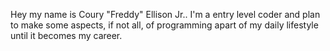 Hey my name is Coury "Freddy" Ellison Jr.. I'm a entry level coder and plan to make some aspects, if not all, of programming apart of my daily lifestyle until it becomes my career.
